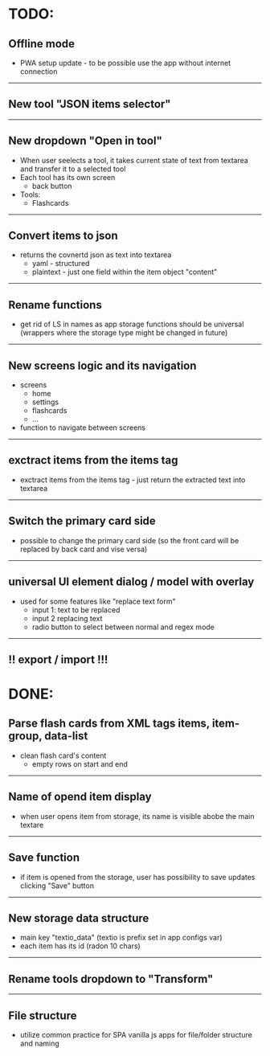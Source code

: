 # TODO:

## Offline mode
- PWA setup update - to be possible use the app without internet connection

-----

## New tool "JSON items selector"

-----

## New dropdown "Open in tool"
- When user seelects a tool, it takes current state of text from textarea and transfer it to a selected tool
- Each tool has its own screen
  - back button
- Tools:
  - Flashcards

-----

## Convert items to json
- returns the covnertd json as text into textarea
  - yaml - structured
  - plaintext - just one field within the item object "content"

-----

## Rename functions
- get rid of LS in names as app storage functions should be universal (wrappers where the storage type might be changed in future)

-----

## New screens logic and its navigation
- screens
  - home
  - settings
  - flashcards
  - ...
- function to navigate between screens

-----

## exctract items from the items tag
- exctract items from the items tag - just return the extracted text into textarea

-----

## Switch the primary card side
- possible to change the primary card side (so the front card will be replaced by back card and vise versa)

-----

## universal UI element dialog / model with overlay
- used for some features like "replace text form"
  - input 1: text to be replaced
  - input 2 replacing text
  - radio button to select between normal and regex mode

-----

## !! export / import !!!




# DONE:

## Parse flash cards from XML tags items, item-group, data-list
- clean flash card's content
  - empty rows on start and end
  
-----

## Name of opend item display
- when user opens item from storage, its name is visible abobe the main textare

-----

## Save function
- if item is opened from the storage, user has possibility to save updates clicking "Save" button

-----

## New storage data structure
- main key "textio_data" (textio is prefix set in app configs var)
- each item has its id (radon 10 chars)

-----

## Rename tools dropdown to "Transform"

-----

## File structure
- utilize common practice for SPA vanilla js apps for file/folder structure and naming